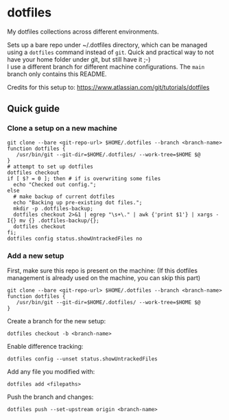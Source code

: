 # dotfiles

My dotfiles collections across different environments.

Sets up a bare repo under ~/.dotfiles directory, which can be managed using a `dotfiles` command instead of `git`. Quick and practical way to not have your home folder under git, but still have it ;-)<br>
I use a different branch for different machine configurations. The `main` branch only contains this README.

Credits for this setup to: https://www.atlassian.com/git/tutorials/dotfiles

## Quick guide

### Clone a setup on a new machine

```
git clone --bare <git-repo-url> $HOME/.dotfiles --branch <branch-name>
function dotfiles {
   /usr/bin/git --git-dir=$HOME/.dotfiles/ --work-tree=$HOME $@
}
# attempt to set up dotfiles
dotfiles checkout
if [ $? = 0 ]; then # if is overwriting some files
  echo "Checked out config.";
else
  # make backup of current dotfiles
  echo "Backing up pre-existing dot files.";
  mkdir -p .dotfiles-backup;
  dotfiles checkout 2>&1 | egrep "\s+\." | awk {'print $1'} | xargs -I{} mv {} .dotfiles-backup/{};
  dotfiles checkout
fi;
dotfiles config status.showUntrackedFiles no
```

### Add a new setup

First, make sure this repo is present on the machine: (If this dotfiles management is already used on the machine, you can skip this part)

```
git clone --bare <git-repo-url> $HOME/.dotfiles --branch <branch-name>
function dotfiles {
   /usr/bin/git --git-dir=$HOME/.dotfiles/ --work-tree=$HOME $@
}
```

Create a branch for the new setup:
```
dotfiles checkout -b <branch-name>
```

Enable difference tracking:
```
dotfiles config --unset status.showUntrackedFiles
```

Add any file you modified with:
```
dotfiles add <filepaths>
```

Push the branch and changes:
```
dotfiles push --set-upstream origin <branch-name>
```
